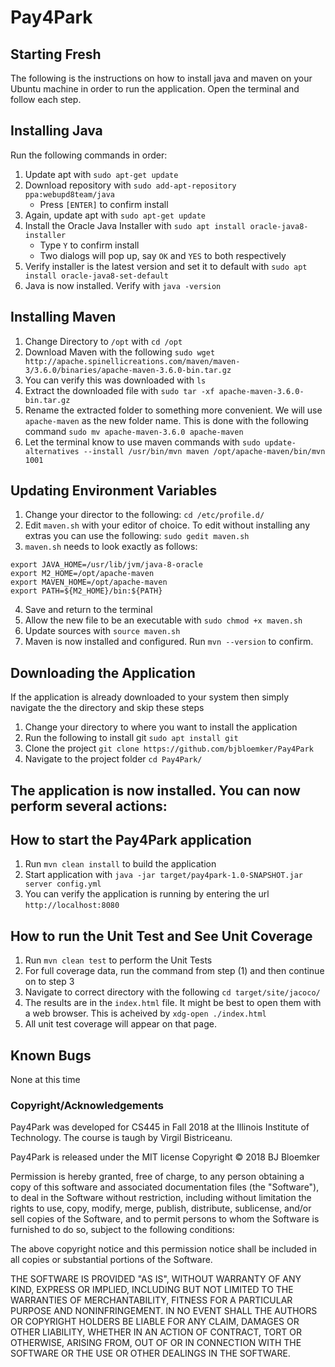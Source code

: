 # Pay4Park

Starting Fresh
---

The following is the instructions on how to install java and maven on your Ubuntu machine in order to run the application. Open the terminal and follow each step.


Installing Java
---
Run the following commands in order:

1. Update apt with `sudo apt-get update`
2. Download repository with `sudo add-apt-repository ppa:webupd8team/java`
	- Press `[ENTER]` to confirm install
3. Again, update apt with `sudo apt-get update`
4. Install the Oracle Java Installer with `sudo apt install oracle-java8-installer`
	- Type `Y` to confirm install
	- Two dialogs will pop up, say `OK` and `YES` to both respectively
5. Verify installer is the latest version and set it to default with `sudo apt install oracle-java8-set-default`
6. Java is now installed. Verify with `java -version`


Installing Maven
---

1. Change Directory to `/opt` with `cd /opt`
2. Download Maven with the following `sudo wget http://apache.spinellicreations.com/maven/maven-3/3.6.0/binaries/apache-maven-3.6.0-bin.tar.gz`
3. You can verify this was downloaded with `ls` 
4. Extract the downloaded file with `sudo tar -xf apache-maven-3.6.0-bin.tar.gz `
5. Rename the extracted folder to something more convenient. We will use `apache-maven` as the new folder name. This is done with the following command `sudo mv apache-maven-3.6.0 apache-maven`
6. Let the terminal know to use maven commands with `sudo update-alternatives --install /usr/bin/mvn maven /opt/apache-maven/bin/mvn 1001` 


Updating Environment Variables 
---
1. Change your director to the following: `cd /etc/profile.d/`
2. Edit `maven.sh` with your editor of choice. To edit without installing any extras you can use the following: `sudo gedit maven.sh`
3. `maven.sh` needs to look exactly as follows:

```
export JAVA_HOME=/usr/lib/jvm/java-8-oracle
export M2_HOME=/opt/apache-maven
export MAVEN_HOME=/opt/apache-maven
export PATH=${M2_HOME}/bin:${PATH}
```

4. Save and return to the terminal
5. Allow the new file to be an executable with `sudo chmod +x maven.sh`
6. Update sources with `source maven.sh`
7. Maven is now installed and configured. Run `mvn --version` to confirm.


Downloading the Application
---
If the application is already downloaded to your system then simply navigate the the directory and skip these steps

1. Change your directory to where you want to install the application
2. Run the following to install git `sudo apt install git`
3. Clone the project `git clone https://github.com/bjbloemker/Pay4Park`
4. Navigate to the project folder `cd Pay4Park/`



## The application is now installed. You can now perform several actions:


How to start the Pay4Park application
---

1. Run `mvn clean install` to build the application
2. Start application with `java -jar target/pay4park-1.0-SNAPSHOT.jar server config.yml`
3. You can verify the application is running  by entering the url `http://localhost:8080`


How to run the Unit Test and See Unit Coverage
---
1. Run `mvn clean test` to perform the Unit Tests
2. For full coverage data, run the command from step (1) and then continue on to step 3
3. Navigate to correct directory with the following `cd target/site/jacoco/`
4. The results are in the `index.html` file. It might be best to open them with a web browser. This is acheived by `xdg-open ./index.html`
5. All unit test coverage will appear on that page.


## Known Bugs

None at this time

### Copyright/Acknowledgements

Pay4Park was developed for CS445 in Fall 2018 at the Illinois Institute of Technology. The course is taugh by Virgil Bistriceanu.

Pay4Park is released under the MIT license
Copyright © 2018 BJ Bloemker

Permission is hereby granted, free of charge, to any person obtaining a copy of this software and associated documentation files (the "Software"), to deal in the Software without restriction, including without limitation the rights to use, copy, modify, merge, publish, distribute, sublicense, and/or sell copies of the Software, and to permit persons to whom the Software is furnished to do so, subject to the following conditions:

The above copyright notice and this permission notice shall be included in all copies or substantial portions of the Software.

THE SOFTWARE IS PROVIDED "AS IS", WITHOUT WARRANTY OF ANY KIND, EXPRESS OR IMPLIED, INCLUDING BUT NOT LIMITED TO THE WARRANTIES OF MERCHANTABILITY, FITNESS FOR A PARTICULAR PURPOSE AND NONINFRINGEMENT. IN NO EVENT SHALL THE AUTHORS OR COPYRIGHT HOLDERS BE LIABLE FOR ANY CLAIM, DAMAGES OR OTHER LIABILITY, WHETHER IN AN ACTION OF CONTRACT, TORT OR OTHERWISE, ARISING FROM, OUT OF OR IN CONNECTION WITH THE SOFTWARE OR THE USE OR OTHER DEALINGS IN THE SOFTWARE.
